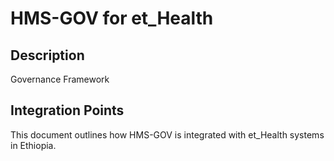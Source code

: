 # HMS-GOV for et_Health

## Description

Governance Framework

## Integration Points

This document outlines how HMS-GOV is integrated with et_Health systems in Ethiopia.

